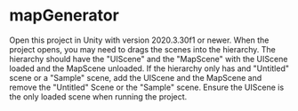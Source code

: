 # mapGenerator

Open this project in Unity with version 2020.3.30f1 or newer. When the project opens, you may need to drags the scenes into the hierarchy. The hierarchy should have the "UIScene" and the "MapScene" with the UIScene loaded and the MapScene unloaded. If the hierarchy only has and "Untitled" scene or a "Sample" scene, add the UIScene and the MapScene and remove the "Untitled" Scene or the "Sample" scene. Ensure the UIScene is the only loaded scene when running the project. 
